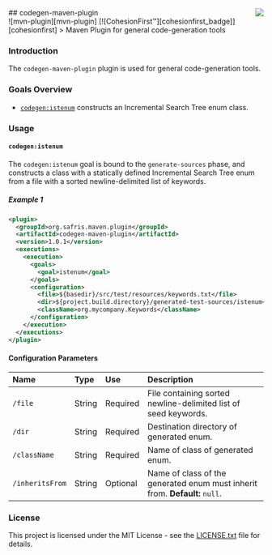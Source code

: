 <img src="http://safris.org/logo.png" align="right"/>
## codegen-maven-plugin<br>![mvn-plugin][mvn-plugin] [![CohesionFirst™][cohesionfirst_badge]][cohesionfirst]
> Maven Plugin for general code-generation tools

### Introduction

The `codegen-maven-plugin` plugin is used for general code-generation tools.

### Goals Overview

* [`codegen:istenum`](#codegenistenum) constructs an Incremental Search Tree enum class.

### Usage

#### `codegen:istenum`

The `codegen:istenum` goal is bound to the `generate-sources` phase, and constructs a class with a statically defined Incremental Search Tree enum from a file with a sorted newline-delimited list of keywords.

##### Example 1

```xml
<plugin>
  <groupId>org.safris.maven.plugin</groupId>
  <artifactId>codegen-maven-plugin</artifactId>
  <version>1.0.1</version>
  <executions>
    <execution>
      <goals>
        <goal>istenum</goal>
      </goals>
      <configuration>
        <file>${basedir}/src/test/resources/keywords.txt</file>
        <dir>${project.build.directory}/generated-test-sources/istenum</dir>
        <className>org.mycompany.Keywords</className>
      </configuration>
    </execution>
  </executions>
</plugin>
```

#### Configuration Parameters

| Name            | Type    | Use      | Description                                                                 |
|:----------------|:--------|:---------|:----------------------------------------------------------------------------|
| `/file`         | String  | Required | File containing sorted newline-delimited list of seed keywords.             |
| `/dir`          | String  | Required | Destination directory of generated enum.                                    |
| `/className`    | String  | Required | Name of class of generated enum.                                            |
| `/inheritsFrom` | String  | Optional | Name of class of the generated enum must inherit from. **Default:** `null`. |

### License

This project is licensed under the MIT License - see the [LICENSE.txt](LICENSE.txt) file for details.

[cohesionfirst]: https://www.cohesionfirst.com/
[cohesionfirst_badge]: https://img.shields.io/badge/CohesionFirst%E2%84%A2--blue.svg
[mvn-plugin]: https://img.shields.io/badge/mvn-plugin-lightgrey.svg